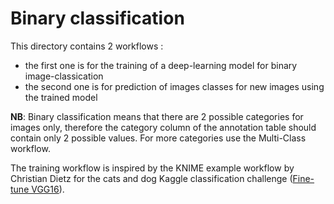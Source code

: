 # Binary classification
This directory contains 2 workflows :
- the first one is for the training of a deep-learning model for binary image-classication  
- the second one is for prediction of images classes for new images using the trained model

__NB__: Binary classification means that there are 2 possible categories for images only, therefore the category column of the annotation table
should contain only 2 possible values. For more categories use the Multi-Class workflow.

The training workflow is inspired by the KNIME example workflow by Christian Dietz for the cats and dog Kaggle classification challenge ([Fine-tune VGG16](https://kni.me/w/EUWPBdnVuIxuFMGf)).
